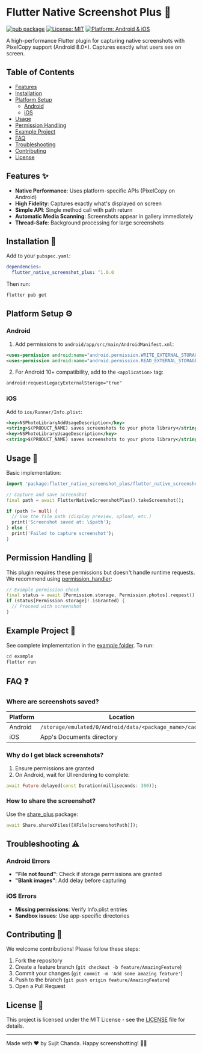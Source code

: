 # Flutter Native Screenshot Plus 📸

[![pub package](https://img.shields.io/pub/v/flutter_native_screenshot_plus.svg)](https://pub.dev/packages/flutter_native_screenshot_plus)
[![License: MIT](https://img.shields.io/badge/license-MIT-purple.svg)](https://opensource.org/licenses/MIT)
[![Platform: Android & iOS](https://img.shields.io/badge/platform-Android%20%7C%20iOS-blue.svg)]()

A high-performance Flutter plugin for capturing native screenshots with PixelCopy support (Android 8.0+). Captures exactly what users see on screen.

## Table of Contents
- [Features](#features-✨)
- [Installation](#installation-🔧)
- [Platform Setup](#platform-setup-⚙️)
  - [Android](#android)
  - [iOS](#ios)
- [Usage](#usage-🚀)
- [Permission Handling](#permission-handling-🔐)
- [Example Project](#example-project-🧩)
- [FAQ](#faq-❓)
- [Troubleshooting](#troubleshooting-⚠️)
- [Contributing](#contributing-🤝)
- [License](#license-📜)

## Features ✨
- **Native Performance**: Uses platform-specific APIs (PixelCopy on Android)
- **High Fidelity**: Captures exactly what's displayed on screen
- **Simple API**: Single method call with path return
- **Automatic Media Scanning**: Screenshots appear in gallery immediately
- **Thread-Safe**: Background processing for large screenshots

## Installation 🔧
Add to your `pubspec.yaml`:

```yaml
dependencies:
  flutter_native_screenshot_plus: ^1.0.0
```

Then run:
```bash
flutter pub get
```

## Platform Setup ⚙️

### Android
1. Add permissions to `android/app/src/main/AndroidManifest.xml`:
```xml
<uses-permission android:name="android.permission.WRITE_EXTERNAL_STORAGE" />
<uses-permission android:name="android.permission.READ_EXTERNAL_STORAGE" />
```

2. For Android 10+ compatibility, add to the `<application>` tag:
```xml
android:requestLegacyExternalStorage="true"
```

### iOS
Add to `ios/Runner/Info.plist`:
```xml
<key>NSPhotoLibraryAddUsageDescription</key>
<string>$(PRODUCT_NAME) saves screenshots to your photo library</string>
<key>NSPhotoLibraryUsageDescription</key>
<string>$(PRODUCT_NAME) saves screenshots to your photo library</string>
```

## Usage 🚀
Basic implementation:
```dart
import 'package:flutter_native_screenshot_plus/flutter_native_screenshot_plus.dart';

// Capture and save screenshot
final path = await FlutterNativeScreenshotPlus().takeScreenshot();

if (path != null) {
  // Use the file path (display preview, upload, etc.)
  print('Screenshot saved at: \$path'); 
} else {
  print('Failed to capture screenshot');
}
```

## Permission Handling 🔐
This plugin requires these permissions but doesn't handle runtime requests. We recommend using [permission_handler](https://pub.dev/packages/permission_handler):

```dart
// Example permission check
final status = await [Permission.storage, Permission.photos].request();
if (status[Permission.storage]!.isGranted) {
  // Proceed with screenshot
}
```

## Example Project 🧩
See complete implementation in the [example folder](example/). To run:
```bash
cd example
flutter run
```

## FAQ ❓

### Where are screenshots saved?
| Platform | Location |
|----------|----------|
| Android | `/storage/emulated/0/Android/data/<package_name>/cache` |
| iOS | App's Documents directory |

### Why do I get black screenshots?
1. Ensure permissions are granted
2. On Android, wait for UI rendering to complete:
```dart
await Future.delayed(const Duration(milliseconds: 300));
```

### How to share the screenshot?
Use the [share_plus](https://pub.dev/packages/share_plus) package:
```dart
await Share.shareXFiles([XFile(screenshotPath)]);
```

## Troubleshooting ⚠️

### Android Errors
- **"File not found"**: Check if storage permissions are granted
- **"Blank images"**: Add delay before capturing

### iOS Errors
- **Missing permissions**: Verify Info.plist entries
- **Sandbox issues**: Use app-specific directories

## Contributing 🤝
We welcome contributions! Please follow these steps:
1. Fork the repository
2. Create a feature branch (`git checkout -b feature/AmazingFeature`)
3. Commit your changes (`git commit -m 'Add some amazing feature'`)
4. Push to the branch (`git push origin feature/AmazingFeature`)
5. Open a Pull Request

## License 📜
This project is licensed under the MIT License - see the [LICENSE](LICENSE) file for details.

---

Made with ❤️ by Sujit Chanda. Happy screenshotting! 📱💥